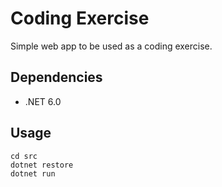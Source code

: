 # Coding Exercise
Simple web app to be used as a coding exercise.

## Dependencies
- .NET 6.0

## Usage
```
cd src
dotnet restore
dotnet run
```
